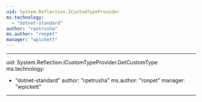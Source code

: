 ```yaml
---
uid: System.Reflection.ICustomTypeProvider
ms.technology: 
  - "dotnet-standard"
author: "rpetrusha"
ms.author: "ronpet"
manager: "wpickett"
---
```


---
uid: System.Reflection.ICustomTypeProvider.GetCustomType
ms.technology: 
  - "dotnet-standard"
author: "rpetrusha"
ms.author: "ronpet"
manager: "wpickett"
---
